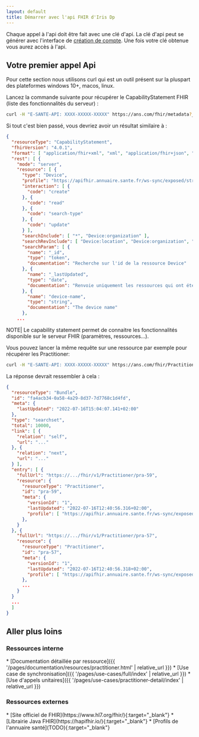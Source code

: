 ```yaml
---
layout: default
title: Démarrer avec l'api FHIR d'Iris Dp
---
```


Chaque appel à l'api doit être fait avec une clé d'api. La clé d'api peut se générer avec l'interface de [création de compte]().
Une fois votre clé obtenue vous aurez accès à l'api. 

## Votre premier appel Api

Pour cette section nous utilisons curl qui est un outil présent sur la pluspart des plateformes windows 10+, macos, linux.

Lancez la commande suivante pour récupérer le CapabilityStatement FHIR (liste des fonctionnalités du serveur) : 

```bash
curl -H "E-SANTE-API: XXXX-XXXXX-XXXXX" https://ans.com/fhir/metadata?_pretty=true&_format=json
```

Si tout c'est bien passé, vous devriez avoir un résultat similaire à : 

```json
{
  "resourceType": "CapabilityStatement",
  "fhirVersion": "4.0.1",
  "format": [ "application/fhir+xml", "xml", "application/fhir+json", "json" ],
  "rest": [ {
    "mode": "server",
    "resource": [ {
      "type": "Device",
      "profile": "https://apifhir.annuaire.sante.fr/ws-sync/exposed/structuredefinition/Device-rass",
      "interaction": [ {
        "code": "create"
      }, {
        "code": "read"
      }, {
        "code": "search-type"
      }, {
        "code": "update"
      } ],
      "searchInclude": [ "*", "Device:organization" ],
      "searchRevInclude": [ "Device:location", "Device:organization", "HealthcareService:organization", "Organization:endpoint", "Organization:partof", "PractitionerRole:organization", "PractitionerRole:partof", "PractitionerRole:practitioner" ],
      "searchParam": [ {
        "name": "_id",
        "type": "token",
        "documentation": "Recherche sur l'id de la ressource Device"
      }, {
        "name": "_lastUpdated",
        "type": "date",
        "documentation": "Renvoie uniquement les ressources qui ont été mises à jour pour la dernière fois comme spécifié par la periode donnée"
      }, {
        "name": "device-name",
        "type": "string",
        "documentation": "The device name"
      },
    ...
```

NOTE| Le capability statement permet de connaitre les fonctionnalités disponible sur le serveur FHIR (paramètres, ressources...).


Vous pouvez lancer la même requête sur une ressource par exemple pour récupérer les Practitioner:

```bash
curl -H "E-SANTE-API: XXXX-XXXXX-XXXXX" https://ans.com/fhir/Practitioner?_pretty=true&_format=json
```

La réponse devrait ressembler à cela :

```json
{
  "resourceType": "Bundle",
  "id": "fa4acb34-0a58-4a29-8d37-7d7768c1d4fd",
  "meta": {
    "lastUpdated": "2022-07-16T15:04:07.141+02:00"
  },
  "type": "searchset",
  "total": 10000,
  "link": [ {
    "relation": "self",
    "url": "..."
  }, {
    "relation": "next",
    "url": "..."
  } ],
  "entry": [ {
    "fullUrl": "https://.../fhir/v1/Practitioner/pra-59",
    "resource": {
      "resourceType": "Practitioner",
      "id": "pra-59",
      "meta": {
        "versionId": "1",
        "lastUpdated": "2022-07-16T12:40:56.316+02:00",
        "profile": [ "https://apifhir.annuaire.sante.fr/ws-sync/exposed/structuredefinition/practitioner-rass" ]
      },
    }
  }, {
    "fullUrl": "https://.../fhir/v1/Practitioner/pra-57",
    "resource": {
      "resourceType": "Practitioner",
      "id": "pra-57",
      "meta": {
        "versionId": "1",
        "lastUpdated": "2022-07-16T12:40:56.318+02:00",
        "profile": [ "https://apifhir.annuaire.sante.fr/ws-sync/exposed/structuredefinition/practitioner-rass" ]
      },
      ...
    }
  }
  ...
  ]
}
```



## Aller plus loins 


### Ressources interne 

<div class="wysiwyg" markdown="1">
* [Documentation détaillée par ressource]({{ '/pages/documentation/resources/practitioner.html' | relative_url }})
* [Use case de synchronisation]({{ '/pages/use-cases/full/index' | relative_url }})
* [Use d'appels unitaires]({{ '/pages/use-cases/practitioner-detail/index' | relative_url }})
</div>

### Ressources externes

<div class="wysiwyg" markdown="1">
* [Site officiel de FHIR](https://www.hl7.org/fhir/){:target="_blank"}
* [Librairie Java FHIR](https://hapifhir.io/){:target="_blank"}
* [Profils de l'annuaire santé](TODO){:target="_blank"}
</div>
